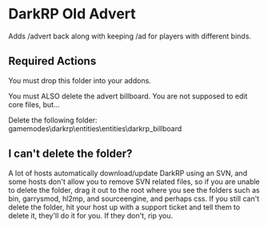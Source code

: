 # DarkRP Old Advert
Adds /advert back along with keeping /ad for players with different binds.

## Required Actions
You must drop this folder into your addons.

You must ALSO delete the advert billboard. You are not supposed to edit core files, but...

Delete the following folder:
gamemodes\darkrp\entities\entities\darkrp_billboard

## I can't delete the folder?
A lot of hosts automatically download/update DarkRP using an
SVN, and some hosts don't allow you to remove SVN related
files, so if you are unable to delete the folder, drag it out to
the root where you see the folders such as bin, garrysmod,
hl2mp, and sourceengine, and perhaps css. If you still
can't delete the folder, hit your host up with a support ticket
and tell them to delete it, they'll do it for you. If they don't,
rip you.